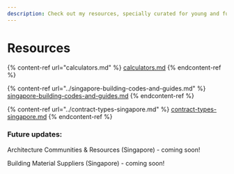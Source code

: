 ```yaml
---
description: Check out my resources, specially curated for young and future architects!
---
```


# Resources

{% content-ref url="calculators.md" %}
[calculators.md](calculators.md)
{% endcontent-ref %}

{% content-ref url="../singapore-building-codes-and-guides.md" %}
[singapore-building-codes-and-guides.md](../singapore-building-codes-and-guides.md)
{% endcontent-ref %}

{% content-ref url="../contract-types-singapore.md" %}
[contract-types-singapore.md](../contract-types-singapore.md)
{% endcontent-ref %}

### Future updates:

Architecture Communities & Resources (Singapore) - coming soon!

Building Material Suppliers (Singapore) - coming soon!
